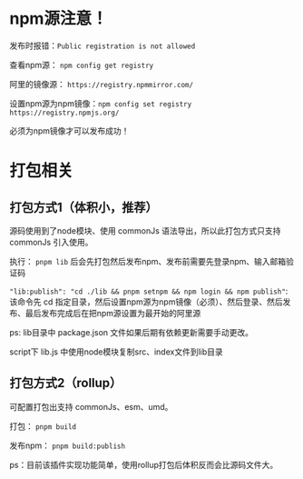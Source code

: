 # npm源注意！

发布时报错：`Public registration is not allowed`

查看npm源： `npm config get registry`

阿里的镜像源： `https://registry.npmmirror.com/`

设置npm源为npm镜像：`npm config set registry https://registry.npmjs.org/`

必须为npm镜像才可以发布成功！

# 打包相关

## 打包方式1（体积小，推荐）

源码使用到了node模块、使用 commonJs 语法导出，所以此打包方式只支持 commonJs 引入使用。

执行： `pnpm lib`  后会先打包然后发布npm、发布前需要先登录npm、输入邮箱验证码

`"lib:publish": "cd ./lib && pnpm setnpm && npm login && npm publish"`: 该命令先 cd 指定目录，然后设置npm源为npm镜像（必须）、然后登录、然后发布、最后发布完成后在把npm源设置为最开始的阿里源



ps: lib目录中 package.json 文件如果后期有依赖更新需要手动更改。

script下 lib.js 中使用node模块复制src、index文件到lib目录



## 打包方式2（rollup）

可配置打包出支持 commonJs、esm、umd。

打包： `pnpm build`

发布npm： `pnpm build:publish`

ps：目前该插件实现功能简单，使用rollup打包后体积反而会比源码文件大。

